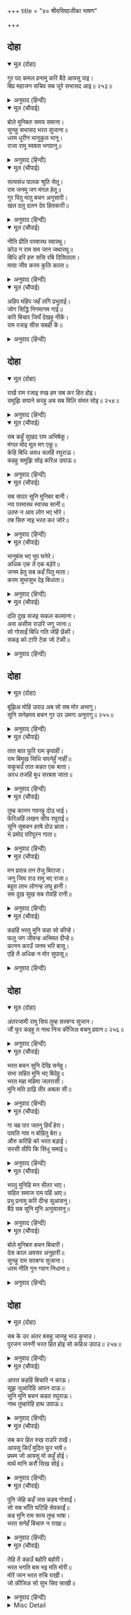 +++
title = "४० श्रीवसिष्ठजीका भाषण"

+++


## दोहा


<details open><summary>मूल (दोहा)</summary>

गुर पद कमल प्रनामु करि बैठे आयसु पाइ।  
बिप्र महाजन सचिव सब जुरे सभासद आइ॥ २५३॥
</details>

<details><summary>अनुवाद (हिन्दी)</summary>

भरतजी गुरुके चरणकमलोंमें प्रणाम करके आज्ञा पाकर बैठ गये। उसी समय ब्राह्मण, महाजन, मन्त्री आदि सभी सभासद आकर जुट गये॥ २५३॥
</details>

<details open><summary>मूल (चौपाई)</summary>

बोले मुनिबरु समय समाना।  
सुनहु सभासद भरत सुजाना॥  
धरम धुरीन भानुकुल भानू।  
राजा रामु स्वबस भगवानू॥
</details>

<details><summary>अनुवाद (हिन्दी)</summary>

श्रेष्ठ मुनि वसिष्ठजी समयोचित वचन बोले—हे सभासदो! हे सुजान भरत! सुनो। सूर्यकुलके सूर्य महाराज श्रीरामचन्द्र धर्मधुरन्धर और स्वतन्त्र भगवान् हैं॥ १॥
</details>

<details open><summary>मूल (चौपाई)</summary>

सत्यसंध पालक श्रुति सेतू।  
राम जनमु जग मंगल हेतू॥  
गुर पितु मातु बचन अनुसारी।  
खल दलु दलन देव हितकारी॥
</details>

<details><summary>अनुवाद (हिन्दी)</summary>

वे सत्यप्रतिज्ञ हैं और वेदकी मर्यादाके रक्षक हैं। श्रीरामजीका अवतार ही जगत् के कल्याणके लिये हुआ है। वे गुरु, पिता और माताके वचनोंके अनुसार चलनेवाले हैं। दुष्टोंके दलका नाश करनेवाले और देवताओंके हितकारी हैं॥ २॥
</details>

<details open><summary>मूल (चौपाई)</summary>

नीति प्रीति परमारथ स्वारथु।  
कोउ न राम सम जान जथारथु॥  
बिधि हरि हरु ससि रबि दिसिपाला।  
माया जीव करम कुलि काला॥
</details>

<details><summary>अनुवाद (हिन्दी)</summary>

नीति, प्रेम, परमार्थ और स्वार्थको श्रीरामजीके समान यथार्थ (तत्त्वसे) कोई नहीं जानता। ब्रह्मा, विष्णु, महादेव, चन्द्र, सूर्य, दिक्पाल, माया, जीव, सभी कर्म और काल॥ ३॥
</details>

<details open><summary>मूल (चौपाई)</summary>

अहिप महिप जहँ लगि प्रभुताई।  
जोग सिद्धि निगमागम गाई॥  
करि बिचार जियँ देखहु नीकें।  
राम रजाइ सीस सबही कें॥
</details>

<details><summary>अनुवाद (हिन्दी)</summary>

शेषजी और [पृथ्वी एवं पातालके अन्यान्य] राजा आदि जहाँतक प्रभुता है, और योगकी सिद्धियाँ, जो वेद और शास्त्रोंमें गायी गयी हैं, हृदयमें अच्छी तरह विचार कर देखो, [तो यह स्पष्ट दिखायी देगा कि] श्रीरामजीकी आज्ञा इन सभीके सिरपर है (अर्थात् श्रीरामजी ही सबके एकमात्र महान् महेश्वर हैं)॥ ४॥
</details>

## दोहा


<details open><summary>मूल (दोहा)</summary>

राखें राम रजाइ रुख हम सब कर हित होइ।  
समुझि सयाने करहु अब सब मिलि संमत सोइ॥ २५४॥
</details>

<details><summary>अनुवाद (हिन्दी)</summary>

अतएव श्रीरामजीकी आज्ञा और रुख रखनेमें ही हम सबका हित होगा। [इस तत्त्व और रहस्यको समझकर] अब तुम सयाने लोग जो सबको सम्मत हो, वही मिलकर करो॥ २५४॥
</details>

<details open><summary>मूल (चौपाई)</summary>

सब कहुँ सुखद राम अभिषेकू।  
मंगल मोद मूल मग एकू॥  
केहि बिधि अवध चलहिं रघुराऊ।  
कहहु समुझि सोइ करिअ उपाऊ॥
</details>

<details><summary>अनुवाद (हिन्दी)</summary>

श्रीरामजीका राज्याभिषेक सबके लिये सुखदायक है। मङ्गल और आनन्दका मूल यही एक मार्ग है। [अब] श्रीरघुनाथजी अयोध्या किस प्रकार चलें? विचारकर कहो, वही उपाय किया जाय॥ १॥
</details>

<details open><summary>मूल (चौपाई)</summary>

सब सादर सुनि मुनिबर बानी।  
नय परमारथ स्वारथ सानी॥  
उतरु न आव लोग भए भोरे।  
तब सिरु नाइ भरत कर जोरे॥
</details>

<details><summary>अनुवाद (हिन्दी)</summary>

मुनिश्रेष्ठ वसिष्ठजीकी नीति, परमार्थ और स्वार्थ (लौकिक हित) में सनी हुई वाणी सबने आदरपूर्वक सुनी। पर किसीको कोई उत्तर नहीं आता, सब लोग भोले (विचारशक्तिसे रहित) हो गये। तब भरतने सिर नवाकर हाथ जोड़े॥ २॥
</details>

<details open><summary>मूल (चौपाई)</summary>

भानुबंस भए भूप घनेरे।  
अधिक एक तें एक बड़ेरे॥  
जनम हेतु सब कहँ पितु माता।  
करम सुभासुभ देइ बिधाता॥
</details>

<details><summary>अनुवाद (हिन्दी)</summary>

[और कहा—] सूर्यवंशमें एक-से-एक अधिक बड़े बहुत-से राजा हो गये हैं। सभीके जन्मके कारण पिता-माता होते हैं और शुभ-अशुभ कर्मोंको (कर्मोंका फल) विधाता देते हैं॥ ३॥
</details>

<details open><summary>मूल (चौपाई)</summary>

दलि दुख सजइ सकल कल्याना।  
अस असीस राउरि जगु जाना॥  
सो गोसाइँ बिधि गति जेहिं छेंकी।  
सकइ को टारि टेक जो टेकी॥
</details>

<details><summary>अनुवाद (हिन्दी)</summary>

आपकी आशिष ही एक ऐसी है जो दुःखोंका दमन करके, समस्त कल्याणोंको सज देती है; यह जगत् जानता है। हे स्वामी! आप वही हैं जिन्होंने विधाताकी गति (विधान) को भी रोक दिया। आपने जो टेक टेक दी (जो निश्चय कर दिया) उसे कौन टाल सकता है?॥ ४॥
</details>

## दोहा


<details open><summary>मूल (दोहा)</summary>

बूझिअ मोहि उपाउ अब सो सब मोर अभागु।  
सुनि सनेहमय बचन गुर उर उमगा अनुरागु॥ २५५॥
</details>

<details><summary>अनुवाद (हिन्दी)</summary>

अब आप मुझसे उपाय पूछते हैं, यह सब मेरा अभाग्य है। भरतजीके प्रेममय वचनोंको सुनकर गुरुजीके हृदयमें प्रेम उमड़ आया॥ २५५॥
</details>

<details open><summary>मूल (चौपाई)</summary>

तात बात फुरि राम कृपाहीं।  
राम बिमुख सिधि सपनेहुँ नाहीं॥  
सकुचउँ तात कहत एक बाता।  
अरध तजहिं बुध सरबस जाता॥
</details>

<details><summary>अनुवाद (हिन्दी)</summary>

[वे बोले—] हे तात! बात सत्य है, पर है रामजीकी कृपासे ही। रामविमुखको तो स्वप्नमें भी सिद्धि नहीं मिलती। हे तात! मैं एक बात कहनेमें सकुचाता हूँ। बुद्धिमान् लोग सर्वस्व जाता देखकर [आधेकी रक्षाके लिये] आधा छोड़ दिया करते हैं॥ १॥
</details>

<details open><summary>मूल (चौपाई)</summary>

तुम्ह कानन गवनहु दोउ भाई।  
फेरिअहिं लखन सीय रघुराई॥  
सुनि सुबचन हरषे दोउ भ्राता।  
भे प्रमोद परिपूरन गाता॥
</details>

<details><summary>अनुवाद (हिन्दी)</summary>

अतः तुम दोनों भाई (भरत-शत्रुघ्न) वनको जाओ और लक्ष्मण, सीता और श्रीरामचन्द्रको लौटा दिया जाय। ये सुन्दर वचन सुनकर दोनों भाई हर्षित हो गये। उनके सारे अंग परमानन्दसे परिपूर्ण हो गये॥ २॥
</details>

<details open><summary>मूल (चौपाई)</summary>

मन प्रसन्न तन तेजु बिराजा।  
जनु जिय राउ रामु भए राजा॥  
बहुत लाभ लोगन्ह लघु हानी।  
सम दुख सुख सब रोवहिं रानी॥
</details>

<details><summary>अनुवाद (हिन्दी)</summary>

उनके मन प्रसन्न हो गये। शरीरमें तेज सुशोभित हो गया। मानो राजा दशरथ जी उठे हों और श्रीरामचन्द्रजी राजा हो गये हों! अन्य लोगोंको तो इसमें लाभ अधिक और हानि कम प्रतीत हुई। परन्तु रानियोंको दुःख-सुख समान ही थे (राम-लक्ष्मण वनमें रहें या भरत-शत्रुघ्न, दो पुत्रोंका वियोग तो रहेगा ही), यह समझकर वे सब रोने लगीं॥ ३॥
</details>

<details open><summary>मूल (चौपाई)</summary>

कहहिं भरतु मुनि कहा सो कीन्हे।  
फलु जग जीवन्ह अभिमत दीन्हे॥  
कानन करउँ जनम भरि बासू।  
एहि तें अधिक न मोर सुपासू॥
</details>

<details><summary>अनुवाद (हिन्दी)</summary>

भरतजी कहने लगे—मुनिने जो कहा, वह करनेसे जगत् भरके जीवोंको उनकी इच्छित वस्तु देनेका फल होगा। [चौदह वर्षकी कोई अवधि नहीं,] मैं जन्मभर वनमें वास करूँगा। मेरे लिये इससे बढ़कर और कोई सुख नहीं है॥ ४॥
</details>

## दोहा


<details open><summary>मूल (दोहा)</summary>

अंतरजामी रामु सिय तुम्ह सरबग्य सुजान।  
जौं फुर कहहु त नाथ निज कीजिअ बचनु प्रवान॥ २५६॥
</details>

<details><summary>अनुवाद (हिन्दी)</summary>

श्रीरामचन्द्रजी और सीताजी हृदयकी जाननेवाले हैं और आप सर्वज्ञ तथा सुजान हैं। यदि आप यह सत्य कह रहे हैं तो हे नाथ! अपने वचनोंको प्रमाण कीजिये (उनके अनुसार व्यवस्था कीजिये)॥ २५६॥
</details>

<details open><summary>मूल (चौपाई)</summary>

भरत बचन सुनि देखि सनेहू।  
सभा सहित मुनि भए बिदेहू॥  
भरत महा महिमा जलरासी।  
मुनि मति ठाढ़ि तीर अबला सी॥
</details>

<details><summary>अनुवाद (हिन्दी)</summary>

भरतजीके वचन सुनकर और उनका प्रेम देखकर सारी सभासहित मुनि वसिष्ठजी विदेह हो गये (किसीको अपने देहकी सुधि न रही)। भरतजीकी महान् महिमा समुद्र है, मुनिकी बुद्धि उसके तटपर अबला स्त्रीके समान खड़ी है॥ १॥
</details>

<details open><summary>मूल (चौपाई)</summary>

गा चह पार जतनु हियँ हेरा।  
पावति नाव न बोहितु बेरा॥  
औरु करिहि को भरत बड़ाई।  
सरसी सीपि कि सिंधु समाई॥
</details>

<details><summary>अनुवाद (हिन्दी)</summary>

वह [उस समुद्रके] पार जाना चाहती है, इसके लिये उसने हृदयमें उपाय भी ढूँढ़े! पर [उसे पार करनेका साधन] नाव, जहाज या बेड़ा कुछ भी नहीं पाती। भरतजीकी बड़ाई और कौन करेगा? तलैयाकी सीपीमें भी कहीं समुद्र समा सकता है?॥ २॥
</details>

<details open><summary>मूल (चौपाई)</summary>

भरतु मुनिहि मन भीतर भाए।  
सहित समाज राम पहिं आए॥  
प्रभु प्रनामु करि दीन्ह सुआसनु।  
बैठे सब सुनि मुनि अनुसासनु॥
</details>

<details><summary>अनुवाद (हिन्दी)</summary>

मुनि वसिष्ठजीके अन्तरात्माको भरतजी बहुत अच्छे लगे और वे समाजसहित श्रीरामजीके पास आये। प्रभु श्रीरामचन्द्रजीने प्रणामकर उत्तम आसन दिया। सब लोग मुनिकी आज्ञा सुनकर बैठ गये॥ ३॥
</details>

<details open><summary>मूल (चौपाई)</summary>

बोले मुनिबरु बचन बिचारी।  
देस काल अवसर अनुहारी॥  
सुनहु राम सरबग्य सुजाना।  
धरम नीति गुन ग्यान निधाना॥
</details>

<details><summary>अनुवाद (हिन्दी)</summary>

श्रेष्ठ मुनि देश, काल और अवसरके अनुसार विचार करके वचन बोले—हे सर्वज्ञ! हे सुजान! हे धर्म, नीति, गुण और ज्ञानके भण्डार राम! सुनिये—॥ ४॥
</details>

## दोहा


<details open><summary>मूल (दोहा)</summary>

सब के उर अंतर बसहु जानहु भाउ कुभाउ।  
पुरजन जननी भरत हित होइ सो कहिअ उपाउ॥ २५७॥
</details>

<details><summary>अनुवाद (हिन्दी)</summary>

आप सबके हृदयके भीतर बसते हैं और सबके भले-बुरे भावको जानते हैं। जिसमें पुरवासियोंका, माताओंका और भरतका हित हो, वही उपाय बतलाइये॥ २५७॥
</details>

<details open><summary>मूल (चौपाई)</summary>

आरत कहहिं बिचारि न काऊ।  
सूझ जुआरिहि आपन दाऊ॥  
सुनि मुनि बचन कहत रघुराऊ।  
नाथ तुम्हारेहि हाथ उपाऊ॥
</details>

<details><summary>अनुवाद (हिन्दी)</summary>

आर्त (दुखी) लोग कभी विचारकर नहीं कहते। जुआरीको अपना ही दाँव सूझता है। मुनिके वचन सुनकर श्रीरघुनाथजी कहने लगे—हे नाथ! उपाय तो आपहीके हाथ है॥ १॥
</details>

<details open><summary>मूल (चौपाई)</summary>

सब कर हित रुख राउरि राखें।  
आयसु किएँ मुदित फुर भाषें॥  
प्रथम जो आयसु मो कहुँ होई।  
माथें मानि करौं सिख सोई॥
</details>

<details><summary>अनुवाद (हिन्दी)</summary>

आपका रुख रखनेमें और आपकी आज्ञाको सत्य कहकर प्रसन्नतापूर्वक पालन करनेमें ही सबका हित है। पहले तो मुझे जो आज्ञा हो, मैं उसी शिक्षाको माथेपर चढ़ाकर करूँ॥ २॥
</details>

<details open><summary>मूल (चौपाई)</summary>

पुनि जेहि कहँ जस कहब गोसाईं।  
सो सब भाँति घटिहि सेवकाईं॥  
कह मुनि राम सत्य तुम्ह भाषा।  
भरत सनेहँ बिचारु न राखा॥
</details>

<details><summary>अनुवाद (हिन्दी)</summary>

फिर हे गोसाईं! आप जिसको जैसा कहेंगे वह सब तरहसे सेवामें लग जायगा (आज्ञापालन करेगा)। मुनि वसिष्ठजी कहने लगे—हे राम! तुमने सच कहा। पर भरतके प्रेमने विचारको नहीं रहने दिया॥ ३॥
</details>

<details open><summary>मूल (चौपाई)</summary>

तेहि तें कहउँ बहोरि बहोरी।  
भरत भगति बस भइ मति मोरी॥  
मोरें जान भरत रुचि राखी।  
जो कीजिअ सो सुभ सिव साखी॥
</details>

<details><summary>अनुवाद (हिन्दी)</summary>

इसीलिये मैं बार-बार कहता हूँ, मेरी बुद्धि भरतकी भक्तिके वश हो गयी है। मेरी समझमें तो भरतकी रुचि रखकर जो कुछ किया जायगा, शिवजी साक्षी हैं, वह सब शुभ ही होगा॥ ४॥
</details>

<details><summary>Misc Detail</summary>


</details>
